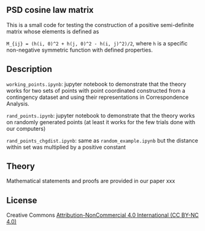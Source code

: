 ## PSD cosine law matrix
This is a small code for testing the construction of a positive semi-definite matrix whose elements is defined as 

`M_{ij} = (h(i, 0)^2 + h(j, 0)^2 - h(i, j)^2)/2`, where `h` is a specific non-negative symmetric function with defined properties.

## Description
`working_points.ipynb`: jupyter notebook to demonstrate that the theory works for two sets of points with point coordinated constructed from a contingency dataset and using their representations in Correspondence Analysis.

`rand_points.ipynb`: jupyter notebook to demonstrate that the theory works on randomly generated points (at least it works for the few trials done with our computers)

`rand_points_chgdist.ipynb`: same as `random_example.ipynb` but the distance within set was multiplied by a positive constant

## Theory
Mathematical statements and proofs are provided in our paper xxx 

## License
Creative Commons [Attribution-NonCommercial 4.0 International (CC BY-NC 4.0)](https://creativecommons.org/licenses/by-nc/4.0/)
